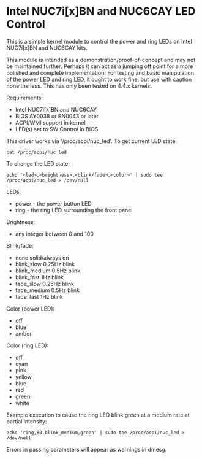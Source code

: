 # Intel NUC7i[x]BN and NUC6CAY LED Control

This is a simple kernel module to control the power and ring LEDs on Intel NUC7i[x]BN and NUC6CAY kits.

This module is intended as a demonstration/proof-of-concept and may not be maintained further.  Perhaps
it can act as a jumping off point for a more polished and complete implementation.  For testing and basic
manipulation of the power LED and ring LED, it ought to work fine, but use with caution none the less. This
has only been tested on 4.4.x kernels.

Requirements:

* Intel NUC7i[x]BN and NUC6CAY
* BIOS AY0038 or BN0043 or later
* ACPI/WMI support in kernel
* LED(s) set to SW Control in BIOS
    
This driver works via '/proc/acpi/nuc_led'.  To get current LED state:

    cat /proc/acpi/nuc_led
    
To change the LED state:

    echo '<led>,<brightness>,<blink/fade>,<color>' | sudo tee /proc/acpi/nuc_led > /dev/null
    
LEDs:

* power - the power button LED
* ring  - the ring LED surrounding the front panel
    
Brightness:

* any integer between 0 and 100

Blink/fade:

* none          solid/always on
* blink_slow    0.25Hz blink
* blink_medium  0.5Hz blink
* blink_fast    1Hz blink
* fade_slow     0.25Hz blink
* fade_medium   0.5Hz blink
* fade_fast     1Hz blink
    
Color (power LED):

* off
* blue
* amber
    
Color (ring LED):

* off
* cyan
* pink
* yellow
* blue
* red
* green
* white
    
Example execution to cause the ring LED blink green at a medium rate at partial intensity:

    echo 'ring,80,blink_medium,green' | sudo tee /proc/acpi/nuc_led > /dev/null
    
Errors in passing parameters will appear as warnings in dmesg.
